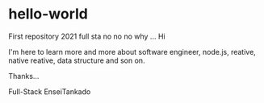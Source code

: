 # hello-world
First repository 2021
full sta no no no why ...
Hi

I'm here to learn more and more about software engineer, node.js, reative, native reative, data structure and son on.

Thanks...

Full-Stack EnseiTankado
